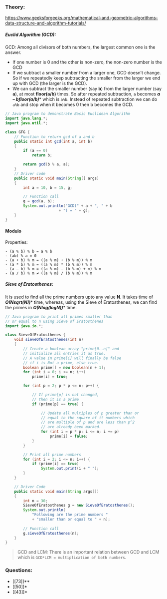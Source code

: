 ### Theory:
https://www.geeksforgeeks.org/mathematical-and-geometric-algorithms-data-structure-and-algorithm-tutorials/

##### Euclid Algorithm (GCD):
GCD: Among all divisors of both numbers, the largest common one is the answer.
- If one number is 0 and the other is non-zero, the non-zero number is the GCD
- If we subtract a smaller number from a larger one, GCD doesn’t change. So if we repeatedly keep subtracting the smaller from the larger we end up with GCD (the larger is the GCD).
- We can subtract the smaller number (say ****b****) from the larger number (say ****a****), at most ****floor(a/b)**** times. So after repeated subtraction, `a` becomes ****a – b*floor(a/b)**** which is `a%b`. Instead of repeated subtraction we can do `a%b` and stop when it becomes 0 then b becomes the GCD.
```java
// Java program to demonstrate Basic Euclidean Algorithm
import java.lang.*;
import java.util.*;

class GFG {
	// Function to return gcd of a and b
	public static int gcd(int a, int b)
	{
		if (a == 0)
			return b;

		return gcd(b % a, a);
	}
	// Driver code
	public static void main(String[] args)
	{
		int a = 10, b = 15, g;

		// Function call
		g = gcd(a, b);
		System.out.println("GCD(" + a + ", " + b
						+ ") = " + g);
	}
}
```

#### Modulo
Properties:
```
- (a % b) % b = a % b
- (ab) % a = 0
- (a + b) % m = ((a % m) + (b % m)) % m
- (a * b) % m = ((a % m) * (b % m)) % m
- (a – b) % m = ((a % m) – (b % m) + m) % m
- (a / b) % m ≠ ((a % m) / (b % m)) % m
```

##### Sieve of Eratosthenes:
It is used to find all the prime numbers upto any value ****N****. It takes time of ****O(N*sqrt(N))**** time, whereas, using the Sieve of Eratosthenes, we can find the primes in ****O(N*log(logN))**** time.
```java
// Java program to print all primes smaller than
// or equal to n using Sieve of Eratosthenes
import java.io.*;

class SieveOfEratosthenes {
	void sieveOfEratosthenes(int n)
	{
		// Create a boolean array "prime[0..n]" and
		// initialize all entries it as true.
		// A value in prime[i] will finally be false
		// if i is Not a prime, else true.
		boolean prime[] = new boolean[n + 1];
		for (int i = 0; i <= n; i++)
			prime[i] = true;

		for (int p = 2; p * p <= n; p++) {

			// If prime[p] is not changed,
			// then it is a prime
			if (prime[p] == true) {

				// Update all multiples of p greater than or
				// equal to the square of it numbers which
				// are multiple of p and are less than p^2
				// are already been marked.
				for (int i = p * p; i <= n; i += p)
					prime[i] = false;
			}
		}

		// Print all prime numbers
		for (int i = 2; i <= n; i++) {
			if (prime[i] == true)
				System.out.print(i + " ");
		}
	}

	// Driver Code
	public static void main(String args[])
	{
		int n = 30;
		SieveOfEratosthenes g = new SieveOfEratosthenes();
		System.out.println(
			"Following are the prime numbers "
			+ "smaller than or equal to " + n);
	
		// Function call
		g.sieveOfEratosthenes(n);
	}
}

```

> GCD and LCM: There is an important relation between GCD and LCM which is 
> `GCD*LCM = multiplication of both numbers`.
### Questions:
- [[73]]**
- [[50]]*
- [[43]]*